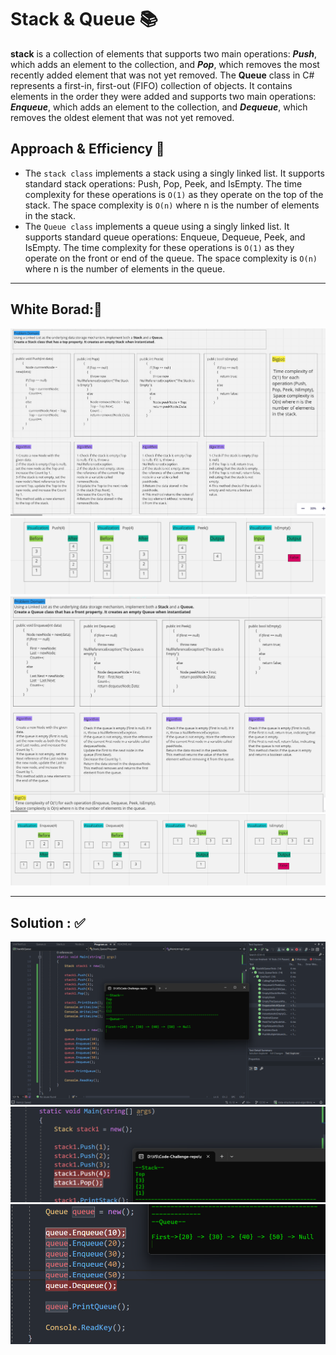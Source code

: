 ﻿# Stack & Queue 📚
**stack** is a collection of elements that supports two main operations: ***Push***, which adds an element to the collection, and ***Pop***, which removes the most recently added element that was not yet removed. The **Queue** class in C# represents a first-in, first-out (FIFO) collection of objects. It contains elements in the order they were added and supports two main operations: ***Enqueue***, which adds an element to the collection, and ***Dequeue***, which removes the oldest element that was not yet removed.

## Approach & Efficiency 💯
- The `stack class` implements a stack using a singly linked list. It supports standard stack operations:  Push, Pop, Peek, and IsEmpty. The time complexity for these operations is `O(1)` as they operate on the top of the stack. The space complexity is `O(n)` where n is the number of elements in the stack.
- The `Queue class`  implements a queue using a singly linked list. It supports standard queue operations: Enqueue, Dequeue, Peek, and IsEmpty. The time complexity for these operations is `O(1)` as they operate on the front or end of the queue. The space complexity is `O(n)` where n is the number of elements in the queue.

---
## White Borad:📝
![StackWhitBoard](./StackWhitBoard.png)
![Stack-V](./StackV.png)
![QueueWhiteBoard](./QueueWhiteBoard.png)
![Queue-V](./QueueV.png)

---

## Solution : ✅
![CC10AllCode](./CC10AllCode.png)
![CC10StackPOP](./CC10StackPOP.png)
![CC10_deQueue](./CC10_deQueue.png)


